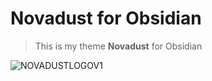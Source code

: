 # Novadust for Obsidian
> This is my theme **Novadust** for Obsidian

![NOVADUSTLOGOV1](https://github.com/mmartamg/novadust-obsidian/assets/63149994/1d154365-da44-4134-b10e-d54c19576152)
